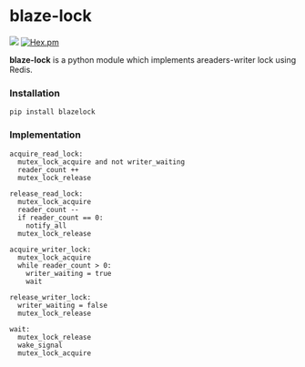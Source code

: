 # blaze-lock

[![](https://img.shields.io/pypi/v/blazelock.svg)](https://pypi.python.org/pypi/blazelock)
[![Hex.pm](https://img.shields.io/hexpm/l/plug.svg)](http://www.apache.org/licenses/LICENSE-2.0.html)

**blaze-lock** is a python module which implements areaders-writer lock using Redis. 

### Installation

```console
pip install blazelock
```

### Implementation
```pseudo
acquire_read_lock:
  mutex_lock_acquire and not writer_waiting
  reader_count ++
  mutex_lock_release

release_read_lock:
  mutex_lock_acquire
  reader_count --
  if reader_count == 0:
    notify_all
  mutex_lock_release

acquire_writer_lock:
  mutex_lock_acquire
  while reader_count > 0:
    writer_waiting = true
    wait

release_writer_lock:
  writer_waiting = false
  mutex_lock_release

wait:
  mutex_lock_release
  wake_signal
  mutex_lock_acquire
```
